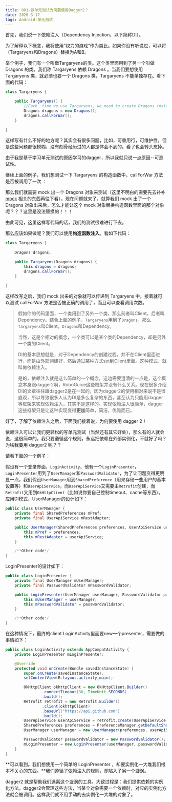 ```yaml
---
title: 001-做单元测试为何要使用Dagger2？
date: 2020-3-17
tags: Android-单元测试
---
```


首先，我们说一下依赖注入（Dependency Injection，以下简称DI）。

为了解释以下概念，我将使用“权力的游戏”作为类比。如果你没有听说过，可以将（Targaryens和Dragons）替换为A和B。

举个例子，我们有一个叫做Targaryens的类。这个类里面用到了另一个叫做 Dragons 的类。我们称 Targaryens 依赖 Dragons 。当我们要想使用 Targaryens 类，就必须也要一个 Dragons 类，Targaryens 不能单独存在。看下面的代码：

```java
class Targaryens {

    public Targaryens() {
        //Each  time we use Targaryens, we need to create Dragons instance
        Dragons dragons = new Dragons();
        dragons.callForWar();
    }
    
}
```

这样写有什么不好的地方呢？其实会有很多问题，比如，可重用行，可维护性，但是这些问题都很模糊，没有刻骨经历过的人都是体会不到的。看了也会转头忘掉。

由于我是基于学习单元测试的原因学习的dagger，所以我就只说一点原因--可测试性。

继续上面的例子，我们想测试一下 Targaryens 的构造函数中，callForWar 方法是否被调用了一次 ：

那么我们就需要 mock 出一个 Dragons 对象来测试（这里不明白的需要先去补补 [mock](https://en.wikipedia.org/wiki/Mock_object) 相关的东西再往下看）。现在问题就来了，就算我们 mock 出了一个 Dragons 对象出来后，怎么才能让这个 mock 对象替换构造函数里面的那个对象呢？？？这里是没法替换的！！！

由此可见，这里这样写代码的话，我们的测试很难进行下去。

那么应该如果做呢？我们可以使用**构造函数注入**。看如下代码：

```java
class Targaryens {
    
    Dragons dragons;

    public Targaryens(Dragons dragons) {
        this.dragons = dragons;
        dragons.callForWar();
    }
    
}
```

这样改写之后，我们 mock 出来的对象就可以传递到 Targaryens 中，接着就可以测试 callForWar 方法是否被正确的调用了，而且可以查看调用次数。

> 假如你的代码里面，一个类用到了另外一个类，那么前者叫Client，后者叫Dependency。结合上面的例子，`Targaryens`用到了`Dragons`，那么`Targaryens`叫Client，`Dragons`叫Dependency。
>
> 当然，这是个相对的概念，一个类可以是某个类的Dependency，却是另外一个类的Client。
>
> DI的基本思想就是，对于Dependency的创建过程，并不在Client里面进行，而是由外部创建好，然后通过某种方式set到Client里面。这种模式，就叫做依赖注入。
>
> 是的，依赖注入就是这么简单的一个概念，这边需要澄清的一点是，这个概念本身跟dagger2啊，RoboGuice这些框架并没有什么关系。现在很多介绍DI的文章往往跟dagger2是在一起的，因为dagger2的使用相对来说不是很直观，所以导致很多人认为DI是多么复杂的东西，甚至认为只能用dagger等框架来实现依赖注入，其实不是这样的。实现依赖注入很简单，dagger这些框架只是让这种实现变得**更加**简单，简洁，优雅而已。

好了，了解了依赖注入之后，下面我们接着说，为何要使用 dagger 2！

依赖注入可以让我们更轻松的写单元测试（当然还有其它好处），那么有的人就会说，这很简单的，我只要遵循这个规则，永远把依赖在外部实例化，不就好了吗？为啥我要用 dagger2 呢？？

请看下面的一个例子：

假设有一个登录界面，`LoginActivity`，他有一个`LoginPresenter`，`LoginPresenter`用到了`UserManager`和`PasswordValidator`，为了让问题变得更明显一点，我们假设`UserManager`用到`SharedPreference`（用来存储一些用户的基本设置等）和`UserApiService`，而`UserApiService`又需要由`Retrofit`创建，而`Retrofit`又用到`OkHttpClient`（比如说你要自己控制timeout、cache等东西）。
应用DI模式，UserManager的设计如下：

```java
public class UserManager {
    private final SharedPreferences mPref;
    private final UserApiService mRestAdapter;

    public UserManager(SharedPreferences preferences, UserApiService userApiService) {
        this.mPref = preferences;
        this.mRestAdapter = userApiService;
    }

    /**Other code*/
}
```

LoginPresenter的设计如下：

```java
public class LoginPresenter {
    private final UserManager mUserManager;
    private final PasswordValidator mPasswordValidator;

    public LoginPresenter(UserManager userManager, PasswordValidator passwordValidator) {
        this.mUserManager = userManager;
        this.mPasswordValidator = passwordValidator;
    }

    /**Other code*/
}
```

在这种情况下，最终的client LoginActivity里面要new一个presenter，需要做的事情如下：

```java
public class LoginActivity extends AppCompatActivity {
    private LoginPresenter mLoginPresenter;

    @Override
    protected void onCreate(Bundle savedInstanceState) {
        super.onCreate(savedInstanceState);
        setContentView(R.layout.activity_main);

        OkHttpClient okhttpClient = new OkHttpClient.Builder()
                .connectTimeout(30, TimeUnit.SECONDS)
                .build();
        Retrofit retrofit = new Retrofit.Builder()
                .client(okhttpClient)
                .baseUrl("https://api.github.com")
                .build();
        UserApiService userApiService = retrofit.create(UserApiService.class);
        SharedPreferences preferences = PreferenceManager.getDefaultSharedPreferences(this);
        UserManager userManager = new UserManager(preferences, userApiService);

        PasswordValidator passwordValidator = new PasswordValidator();
        mLoginPresenter = new LoginPresenter(userManager, passwordValidator);
    }
}
```

**可以看到。我们想使用一个简单的 LoginPresenter ，却要实例化一大堆我们根本不关心的东西。**我们遵循了依赖注入的规则，却陷入了另一个漩涡。

dagger2 就是帮助我们逃离这个漩涡的工具。大致过程是：我们提供依赖的实例化方法，dagger2会管理这些方法，当某个对象需要一个依赖时，对应的实例化方法就会被调用。这样我们就不用手动的去实例化一大堆的对象了。